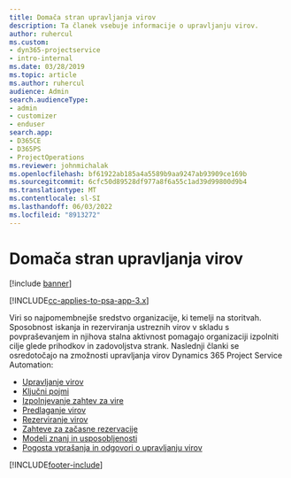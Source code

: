 ```yaml
---
title: Domača stran upravljanja virov
description: Ta članek vsebuje informacije o upravljanju virov.
author: ruhercul
ms.custom:
- dyn365-projectservice
- intro-internal
ms.date: 03/28/2019
ms.topic: article
ms.author: ruhercul
audience: Admin
search.audienceType:
- admin
- customizer
- enduser
search.app:
- D365CE
- D365PS
- ProjectOperations
ms.reviewer: johnmichalak
ms.openlocfilehash: bf61922ab185a4a5589b9aa9247ab93909ce169b
ms.sourcegitcommit: 6cfc50d89528df977a8f6a55c1ad39d99800d9b4
ms.translationtype: MT
ms.contentlocale: sl-SI
ms.lasthandoff: 06/03/2022
ms.locfileid: "8913272"
---
```

# <a name="resource-management-home-page"></a>Domača stran upravljanja virov

[!include [banner](../includes/psa-now-project-operations.md)]

[!INCLUDE[cc-applies-to-psa-app-3.x](../includes/cc-applies-to-psa-app-3x.md)]

Viri so najpomembnejše sredstvo organizacije, ki temelji na storitvah. Sposobnost iskanja in rezerviranja ustreznih virov v skladu s povpraševanjem in njihova stalna aktivnost pomagajo organizaciji izpolniti cilje glede prihodkov in zadovoljstva strank. Naslednji članki se osredotočajo na zmožnosti upravljanja virov Dynamics 365 Project Service Automation:

- [Upravljanje virov](manage-resources.md)
- [Ključni pojmi](reports-key-concepts.md)
- [Izpolnjevanje zahtev za vire](resource-management-fulfill-requests.md)
- [Predlaganje virov](resource-management-propose-resources.md)
- [Rezerviranje virov](resource-management-book-resources-scheduleboard.md)
- [Zahteve za začasne rezervacije](resource-management-softbook-requirements.md)
- [Modeli znanj in usposobljenosti](resource-management-skills-proficiency.md)
- [Pogosta vprašanja in odgovori o upravljanju virov](resource-management-faq.md)


[!INCLUDE[footer-include](../includes/footer-banner.md)]
